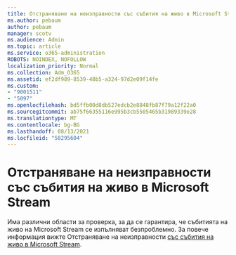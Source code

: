 ```yaml
---
title: Отстраняване на неизправности със събития на живо в Microsoft Stream
ms.author: pebaum
author: pebaum
manager: scotv
ms.audience: Admin
ms.topic: article
ms.service: o365-administration
ROBOTS: NOINDEX, NOFOLLOW
localization_priority: Normal
ms.collection: Adm_O365
ms.assetid: ef2df989-8539-48b5-a324-97d2e09f14fe
ms.custom:
- "9001511"
- "5097"
ms.openlocfilehash: bd5ffb00d8db527edcb2e8848fb87f79a12f22a0
ms.sourcegitcommit: ab75f66355116e995b3cb5505465b31989339e28
ms.translationtype: MT
ms.contentlocale: bg-BG
ms.lasthandoff: 08/13/2021
ms.locfileid: "58295604"
---
```

# <a name="troubleshooting-live-events-in-microsoft-stream"></a>Отстраняване на неизправности със събития на живо в Microsoft Stream

Има различни области за проверка, за да се гарантира, че събитията на живо на Microsoft Stream се изпълняват безпроблемно. За повече информация вижте Отстраняване на неизправности [със събития на живо в Microsoft Stream](https://docs.microsoft.com/stream/live-event-troubleshooting).

